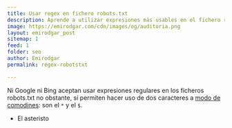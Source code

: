 ```yaml
---
title: Usar regex en fichero robots.txt
description: Aprende a utilizar expresiones más usables en el fichero robots.txt
image: https://emirodgar.com/cdn/images/og/auditoria.png
layout: emirodgar_post
sitemap: 1
feed: 1
folder: seo
author: Emirodgar
permalink: regex-robotstxt

---
```


Ni Google ni Bing aceptan usar expresiones regulares en los ficheros robots.txt no obstante, sí permiten hacer uso de dos caracteres a [modo de comodines](https://developers.google.com/search/docs/advanced/robots/robots_txt#url-matching-based-on-path-values): son el `*` y el `$`.

- El asteristo 
<!--stackedit_data:
eyJoaXN0b3J5IjpbLTk3NzI3MDg5MiwxNjgwODk2Mzc3XX0=
-->
